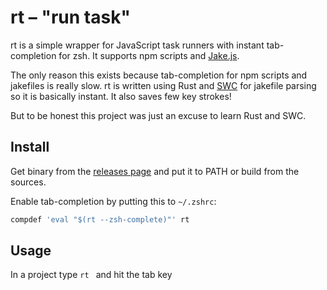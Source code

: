 
# rt – "run task"

rt is a simple wrapper for JavaScript task runners with instant tab-completion
for zsh. It supports npm scripts and [Jake.js](https://jakejs.com/).

The only reason this exists because tab-completion for npm scripts and jakefiles
is really slow. rt is written using Rust and [SWC](https://swc.rs/) for jakefile
parsing so it is basically instant. It also saves few key strokes!

But to be honest this project was just an excuse to learn Rust and SWC.

## Install

Get binary from the [releases page](https://github.com/esamattis/rt/releases)
and put it to PATH or build from the sources.

Enable tab-completion by putting this to  `~/.zshrc`:

```sh
compdef 'eval "$(rt --zsh-complete)"' rt
```


## Usage

In a project type `rt ` and hit the tab key
